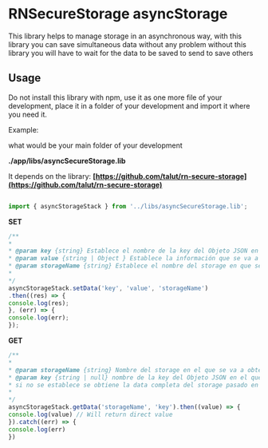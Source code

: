 # RNSecureStorage asyncStorage

This library helps to manage storage in an asynchronous way, with this library you can save simultaneous data without any problem without this library you will have to wait for the data to be saved to send to save others

## Usage

Do not install this library with npm, use it as one more file of your development, place it in a folder of your development and import it where you need it.

Example:

what would be your main folder of your development

**./app/libs/asyncSecureStorage.lib**


It depends on the library: **[https://github.com/talut/rn-secure-storage](https://github.com/talut/rn-secure-storage)**

```javascript

import { asyncStorageStack } from '../libs/asyncSecureStorage.lib';

```

**SET**
```javascript
/**
*
* @param key {string} Establece el nombre de la key del Objeto JSON en el que se va a guardar la información
* @param value {string | Object } Establece la información que se va a guardar
* @param storageName {string} Establece el nombre del storage en que se va a guardar la información
*
*/
asyncStorageStack.setData('key', 'value', 'storageName')
.then((res) => {
console.log(res);
}, (err) => {
console.log(err);
});
```

**GET**

```javascript
/**
*
* @param storageName {string} Nombre del storage en el que se va a obtener la información
* @param key {string | null} nombre de la key del Objeto JSON en el que se va a obtener la información,
* si no se establece se obtiene la data completa del storage pasado en el parametro {storageName}
*
*/
asyncStorageStack.getData('storageName', 'key').then((value) => {
console.log(value) // Will return direct value
}).catch((err) => {
console.log(err)
})
```

